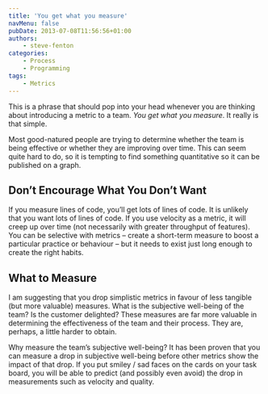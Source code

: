 ```yaml
---
title: 'You get what you measure'
navMenu: false
pubDate: 2013-07-08T11:56:56+01:00
authors:
    - steve-fenton
categories:
    - Process
    - Programming
tags:
    - Metrics
---
```


This is a phrase that should pop into your head whenever you are thinking about introducing a metric to a team. *You get what you measure*. It really is that simple.

Most good-natured people are trying to determine whether the team is being effective or whether they are improving over time. This can seem quite hard to do, so it is tempting to find something quantitative so it can be published on a graph.

## Don’t Encourage What You Don’t Want

If you measure lines of code, you’ll get lots of lines of code. It is unlikely that you want lots of lines of code. If you use velocity as a metric, it will creep up over time (not necessarily with greater throughput of features). You can be selective with metrics – create a short-term measure to boost a particular practice or behaviour – but it needs to exist just long enough to create the right habits.

## What to Measure

I am suggesting that you drop simplistic metrics in favour of less tangible (but more valuable) measures. What is the subjective well-being of the team? Is the customer delighted? These measures are far more valuable in determining the effectiveness of the team and their process. They are, perhaps, a little harder to obtain.

Why measure the team’s subjective well-being? It has been proven that you can measure a drop in subjective well-being before other metrics show the impact of that drop. If you put smiley / sad faces on the cards on your task board, you will be able to predict (and possibly even avoid) the drop in measurements such as velocity and quality.